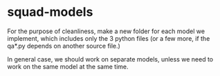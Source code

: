 # squad-models

For the purpose of cleanliness, make a new folder for each model we implement, which includes only the 3 python files (or a few more, if the qa\*.py depends on another source file.)

In general case, we should work on separate models, unless we need to work on the same model at the same time.



